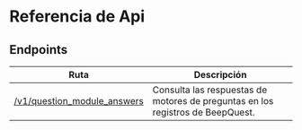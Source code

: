 Referencia de Api
======

## Endpoints

Ruta | Descripción
---- | ----------
[/v1/question_module_answers](question_module_answers.md) | Consulta las respuestas de motores de preguntas en los registros de BeepQuest.
